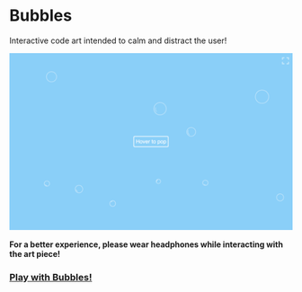 # Bubbles
Interactive code art intended to calm and distract the user!

![alt text](https://github.com/Jose-S/Bubbles/blob/master/Bubbles-Screenshot.png "Bubbles Screenshot")

**For a better experience, please wear headphones while interacting with the art piece!**

### [Play with Bubbles!](https://jose-s.github.io/Bubbles/)

